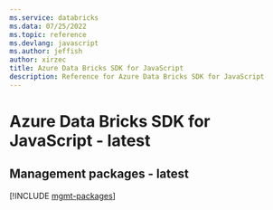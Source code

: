 ```yaml
---
ms.service: databricks
ms.data: 07/25/2022
ms.topic: reference
ms.devlang: javascript
ms.author: jeffish
author: xirzec
title: Azure Data Bricks SDK for JavaScript
description: Reference for Azure Data Bricks SDK for JavaScript
---
```

# Azure Data Bricks SDK for JavaScript - latest

## Management packages - latest
[!INCLUDE [mgmt-packages](data-bricks-mgmt-index.md)]